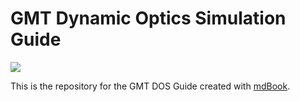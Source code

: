 # GMT Dynamic Optics Simulation Guide

<a href="https://rconan.github.io/dos-guide">
	<img style="display: inline! important" src="https://img.shields.io/badge/book-current-green.svg"></img>
</a>

This is the repository for the GMT DOS Guide created with [mdBook](https://github.com/rust-lang/mdBook).
